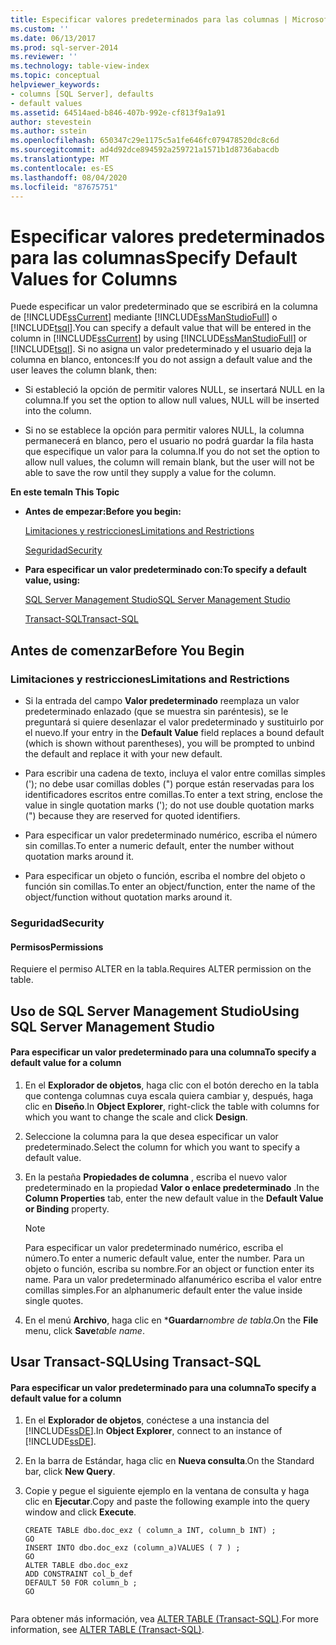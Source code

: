 ```yaml
---
title: Especificar valores predeterminados para las columnas | Microsoft Docs
ms.custom: ''
ms.date: 06/13/2017
ms.prod: sql-server-2014
ms.reviewer: ''
ms.technology: table-view-index
ms.topic: conceptual
helpviewer_keywords:
- columns [SQL Server], defaults
- default values
ms.assetid: 64514aed-b846-407b-992e-cf813f9a1a91
author: stevestein
ms.author: sstein
ms.openlocfilehash: 650347c29e1175c5a1fe646fc079478520dc8c6d
ms.sourcegitcommit: ad4d92dce894592a259721a1571b1d8736abacdb
ms.translationtype: MT
ms.contentlocale: es-ES
ms.lasthandoff: 08/04/2020
ms.locfileid: "87675751"
---
```

# <a name="specify-default-values-for-columns"></a><span data-ttu-id="65fcf-102">Especificar valores predeterminados para las columnas</span><span class="sxs-lookup"><span data-stu-id="65fcf-102">Specify Default Values for Columns</span></span>
  <span data-ttu-id="65fcf-103">Puede especificar un valor predeterminado que se escribirá en la columna de [!INCLUDE[ssCurrent](../../includes/sscurrent-md.md)] mediante [!INCLUDE[ssManStudioFull](../../includes/ssmanstudiofull-md.md)] o [!INCLUDE[tsql](../../includes/tsql-md.md)].</span><span class="sxs-lookup"><span data-stu-id="65fcf-103">You can specify a default value that will be entered in the column in [!INCLUDE[ssCurrent](../../includes/sscurrent-md.md)] by using [!INCLUDE[ssManStudioFull](../../includes/ssmanstudiofull-md.md)] or [!INCLUDE[tsql](../../includes/tsql-md.md)].</span></span> <span data-ttu-id="65fcf-104">Si no asigna un valor predeterminado y el usuario deja la columna en blanco, entonces:</span><span class="sxs-lookup"><span data-stu-id="65fcf-104">If you do not assign a default value and the user leaves the column blank, then:</span></span>  
  
-   <span data-ttu-id="65fcf-105">Si estableció la opción de permitir valores NULL, se insertará NULL en la columna.</span><span class="sxs-lookup"><span data-stu-id="65fcf-105">If you set the option to allow null values, NULL will be inserted into the column.</span></span>  
  
-   <span data-ttu-id="65fcf-106">Si no se establece la opción para permitir valores NULL, la columna permanecerá en blanco, pero el usuario no podrá guardar la fila hasta que especifique un valor para la columna.</span><span class="sxs-lookup"><span data-stu-id="65fcf-106">If you do not set the option to allow null values, the column will remain blank, but the user will not be able to save the row until they supply a value for the column.</span></span>  
  
 <span data-ttu-id="65fcf-107">**En este tema**</span><span class="sxs-lookup"><span data-stu-id="65fcf-107">**In This Topic**</span></span>  
  
-   <span data-ttu-id="65fcf-108">**Antes de empezar:**</span><span class="sxs-lookup"><span data-stu-id="65fcf-108">**Before you begin:**</span></span>  
  
     [<span data-ttu-id="65fcf-109">Limitaciones y restricciones</span><span class="sxs-lookup"><span data-stu-id="65fcf-109">Limitations and Restrictions</span></span>](#Restrictions)  
  
     [<span data-ttu-id="65fcf-110">Seguridad</span><span class="sxs-lookup"><span data-stu-id="65fcf-110">Security</span></span>](#Security)  
  
-   <span data-ttu-id="65fcf-111">**Para especificar un valor predeterminado con:**</span><span class="sxs-lookup"><span data-stu-id="65fcf-111">**To specify a default value, using:**</span></span>  
  
     [<span data-ttu-id="65fcf-112">SQL Server Management Studio</span><span class="sxs-lookup"><span data-stu-id="65fcf-112">SQL Server Management Studio</span></span>](#SSMSProcedure)  
  
     [<span data-ttu-id="65fcf-113">Transact-SQL</span><span class="sxs-lookup"><span data-stu-id="65fcf-113">Transact-SQL</span></span>](#TsqlProcedure)  
  
##  <a name="before-you-begin"></a><a name="BeforeYouBegin"></a> <span data-ttu-id="65fcf-114">Antes de comenzar</span><span class="sxs-lookup"><span data-stu-id="65fcf-114">Before You Begin</span></span>  
  
###  <a name="limitations-and-restrictions"></a><a name="Restrictions"></a> <span data-ttu-id="65fcf-115">Limitaciones y restricciones</span><span class="sxs-lookup"><span data-stu-id="65fcf-115">Limitations and Restrictions</span></span>  
  
-   <span data-ttu-id="65fcf-116">Si la entrada del campo **Valor predeterminado** reemplaza un valor predeterminado enlazado (que se muestra sin paréntesis), se le preguntará si quiere desenlazar el valor predeterminado y sustituirlo por el nuevo.</span><span class="sxs-lookup"><span data-stu-id="65fcf-116">If your entry in the **Default Value** field replaces a bound default (which is shown without parentheses), you will be prompted to unbind the default and replace it with your new default.</span></span>  
  
-   <span data-ttu-id="65fcf-117">Para escribir una cadena de texto, incluya el valor entre comillas simples ('); no debe usar comillas dobles (") porque están reservadas para los identificadores escritos entre comillas.</span><span class="sxs-lookup"><span data-stu-id="65fcf-117">To enter a text string, enclose the value in single quotation marks ('); do not use double quotation marks (") because they are reserved for quoted identifiers.</span></span>  
  
-   <span data-ttu-id="65fcf-118">Para especificar un valor predeterminado numérico, escriba el número sin comillas.</span><span class="sxs-lookup"><span data-stu-id="65fcf-118">To enter a numeric default, enter the number without quotation marks around it.</span></span>  
  
-   <span data-ttu-id="65fcf-119">Para especificar un objeto o función, escriba el nombre del objeto o función sin comillas.</span><span class="sxs-lookup"><span data-stu-id="65fcf-119">To enter an object/function, enter the name of the object/function without quotation marks around it.</span></span>  
  
###  <a name="security"></a><a name="Security"></a> <span data-ttu-id="65fcf-120">Seguridad</span><span class="sxs-lookup"><span data-stu-id="65fcf-120">Security</span></span>  
  
####  <a name="permissions"></a><a name="Permissions"></a> <span data-ttu-id="65fcf-121">Permisos</span><span class="sxs-lookup"><span data-stu-id="65fcf-121">Permissions</span></span>  
 <span data-ttu-id="65fcf-122">Requiere el permiso ALTER en la tabla.</span><span class="sxs-lookup"><span data-stu-id="65fcf-122">Requires ALTER permission on the table.</span></span>  
  
##  <a name="using-sql-server-management-studio"></a><a name="SSMSProcedure"></a> <span data-ttu-id="65fcf-123">Uso de SQL Server Management Studio</span><span class="sxs-lookup"><span data-stu-id="65fcf-123">Using SQL Server Management Studio</span></span>  
  
#### <a name="to-specify-a-default-value-for-a-column"></a><span data-ttu-id="65fcf-124">Para especificar un valor predeterminado para una columna</span><span class="sxs-lookup"><span data-stu-id="65fcf-124">To specify a default value for a column</span></span>  
  
1.  <span data-ttu-id="65fcf-125">En el **Explorador de objetos**, haga clic con el botón derecho en la tabla que contenga columnas cuya escala quiera cambiar y, después, haga clic en **Diseño**.</span><span class="sxs-lookup"><span data-stu-id="65fcf-125">In **Object Explorer**, right-click the table with columns for which you want to change the scale and click **Design**.</span></span>  
  
2.  <span data-ttu-id="65fcf-126">Seleccione la columna para la que desea especificar un valor predeterminado.</span><span class="sxs-lookup"><span data-stu-id="65fcf-126">Select the column for which you want to specify a default value.</span></span>  
  
3.  <span data-ttu-id="65fcf-127">En la pestaña **Propiedades de columna** , escriba el nuevo valor predeterminado en la propiedad **Valor o enlace predeterminado** .</span><span class="sxs-lookup"><span data-stu-id="65fcf-127">In the **Column Properties** tab, enter the new default value in the **Default Value or Binding** property.</span></span>  
  
    > [!NOTE]  
    >  <span data-ttu-id="65fcf-128">Para especificar un valor predeterminado numérico, escriba el número.</span><span class="sxs-lookup"><span data-stu-id="65fcf-128">To enter a numeric default value, enter the number.</span></span> <span data-ttu-id="65fcf-129">Para un objeto o función, escriba su nombre.</span><span class="sxs-lookup"><span data-stu-id="65fcf-129">For an object or function enter its name.</span></span> <span data-ttu-id="65fcf-130">Para un valor predeterminado alfanumérico escriba el valor entre comillas simples.</span><span class="sxs-lookup"><span data-stu-id="65fcf-130">For an alphanumeric default enter the value inside single quotes.</span></span>  
  
4.  <span data-ttu-id="65fcf-131">En el menú **Archivo**, haga clic en \***Guardar**_nombre de tabla_.</span><span class="sxs-lookup"><span data-stu-id="65fcf-131">On the **File** menu, click **Save**_table name_.</span></span>  
  
##  <a name="using-transact-sql"></a><a name="TsqlProcedure"></a> <span data-ttu-id="65fcf-132">Usar Transact-SQL</span><span class="sxs-lookup"><span data-stu-id="65fcf-132">Using Transact-SQL</span></span>  
  
#### <a name="to-specify-a-default-value-for-a-column"></a><span data-ttu-id="65fcf-133">Para especificar un valor predeterminado para una columna</span><span class="sxs-lookup"><span data-stu-id="65fcf-133">To specify a default value for a column</span></span>  
  
1.  <span data-ttu-id="65fcf-134">En el **Explorador de objetos**, conéctese a una instancia del [!INCLUDE[ssDE](../../includes/ssde-md.md)].</span><span class="sxs-lookup"><span data-stu-id="65fcf-134">In **Object Explorer**, connect to an instance of [!INCLUDE[ssDE](../../includes/ssde-md.md)].</span></span>  
  
2.  <span data-ttu-id="65fcf-135">En la barra de Estándar, haga clic en **Nueva consulta**.</span><span class="sxs-lookup"><span data-stu-id="65fcf-135">On the Standard bar, click **New Query**.</span></span>  
  
3.  <span data-ttu-id="65fcf-136">Copie y pegue el siguiente ejemplo en la ventana de consulta y haga clic en **Ejecutar**.</span><span class="sxs-lookup"><span data-stu-id="65fcf-136">Copy and paste the following example into the query window and click **Execute**.</span></span>  
  
    ```  
    CREATE TABLE dbo.doc_exz ( column_a INT, column_b INT) ;  
    GO  
    INSERT INTO dbo.doc_exz (column_a)VALUES ( 7 ) ;  
    GO  
    ALTER TABLE dbo.doc_exz  
    ADD CONSTRAINT col_b_def  
    DEFAULT 50 FOR column_b ;  
    GO  
  
    ```  
  
 <span data-ttu-id="65fcf-137">Para obtener más información, vea [ALTER TABLE &#40;Transact-SQL&#41;](/sql/t-sql/statements/alter-table-transact-sql).</span><span class="sxs-lookup"><span data-stu-id="65fcf-137">For more information, see [ALTER TABLE &#40;Transact-SQL&#41;](/sql/t-sql/statements/alter-table-transact-sql).</span></span>  
  
###  <a name="TsqlExample"></a>  
